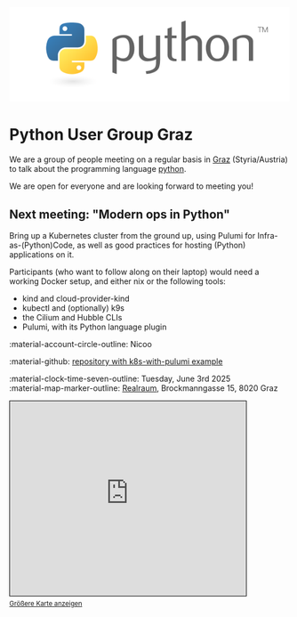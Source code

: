 ![Python Logo](img/python-logo-master-v3-TM.png)

# Python User Group Graz

We are a group of people meeting on a regular basis in [Graz](https://osm.org/go/0Iz~DnN--?relation=34719) (Styria/Austria) to talk about the programming language [python](https://www.python.org).

We are open for everyone and are looking forward to meeting you!

## Next meeting: "Modern ops in Python"

Bring up a Kubernetes cluster from the ground up, using Pulumi for Infra-as-(Python)Code, as well as good practices for hosting (Python) applications on it.

Participants (who want to follow along on their laptop) would need a working Docker setup, and either nix or the following tools:

- kind and cloud-provider-kind
- kubectl and (optionally) k9s
- the Cilium and Hubble CLIs
- Pulumi, with its Python language plugin

:material-account-circle-outline: Nicoo

:material-github: [repository with k8s-with-pulumi example](https://github.com/nbraud/pyGraz-k8s)

:material-clock-time-seven-outline: Tuesday, June 3rd 2025<br>
:material-map-marker-outline: [Realraum](https://wp.realraum.at/), Brockmanngasse 15, 8020 Graz

<iframe width="425" height="350" src="https://www.openstreetmap.org/export/embed.html?bbox=15.447978973388674%2C47.064176889845406%2C15.453107357025148%2C47.067021552232916&amp;layer=mapnik&amp;marker=47.06560015352202%2C15.45054316520691" style="border: 1px solid black"></iframe><br/><small><a href="https://www.openstreetmap.org/?mlat=47.065600&amp;mlon=15.450543#map=19/47.065599/15.450543">Größere Karte anzeigen</a></small>
